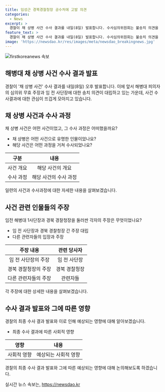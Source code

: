 ```yaml
---
title: 임성근 경북경찰청장 공수처에 고발 의견
categories:
  - News
excerpt: >
  경찰이 채 상병 사건 수사 결과를 내일(8일) 발표합니다. 수사심의위원회는 불송치 의견을 냈고, 다른 해병대 피의자가 심의위 무효를 주장하며 경북경찰청장을 고발했습니다. 이용민 중령 측은 경북 경찰청장을 직권남용 혐의로 고발하고, 임 전 사단장의 업무상 과실 치사 혐의를 부인합니다. 최종 수사 결과 발표에 관심이 쏠리고 있습니다.
feature_text: >
  경찰이 채 상병 사건 수사 결과를 내일(8일) 발표합니다. 수사심의위원회는 불송치 의견을 냈고, 다른 해병대 피의자가 심의위 무효를 주장하며 경북경찰청장을 고발했습니다. 이용민 중령 측은 경북 경찰청장을 직권남용 혐의로 고발하고, 임 전 사단장의 업무상 과실 치사 혐의를 부인합니다. 최종 수사 결과 발표에 관심이 쏠리고 있습니다.
image: 'https://newsdao.kr/res/images/meta/newsdao_breakingnews.jpg'
---
```


<p><img src="https://newsdao.kr/res/images/meta/newsdao_breakingnews.jpg" alt="firstkoreanews 속보" /></p>

<h2 data-ke-size="size26">해병대 채 상병 사건 수사 결과 발표</h2>

<p data-ke-size="size16">경찰이 '채 상병 사건' 수사 결과를 내일(8일) 오후 발표합니다. 이에 앞서 해병대 피의자의 심의위 무효 주장과 임 전 사단장에 대한 송치 의견이 대립하고 있는 가운데, 사건 수사결과에 대한 관심이 뜨겁게 모아지고 있습니다.</p>

<h2 data-ke-size="size26">채 상병 사건과 수사 과정</h2>

<p data-ke-size="size16">채 상병 사건은 어떤 사건이었고, 그 수사 과정은 어떠했을까요?</p>

<ul>
<li>채 상병은 어떤 사건으로 유명한 인물이었나요?</li>
<li>해당 사건은 어떤 과정을 거쳐 수사되었나요?</li>
</ul>

<table>
<thead>
<tr>
<th style="text-align: center;">구분</th>
<th style="text-align: center;">내용</th>
</tr>
</thead>
<tbody>
<tr>
<td style="text-align: center;">사건 개요</td>
<td style="text-align: center;">해당 사건의 개요</td>
</tr>
<tr>
<td style="text-align: center;">수사 과정</td>
<td style="text-align: center;">해당 사건의 수사 과정</td>
</tr>
</tbody>
</table>

<p data-ke-size="size16">일련의 사건과 수사과정에 대한 자세한 내용을 살펴보겠습니다.</p>

<h2 data-ke-size="size26">사건 관련 인물들의 주장</h2>

<p data-ke-size="size16">임전 해병대 1사단장과 경북 경찰청장을 둘러싼 각자의 주장은 무엇이었나요?</p>

<ul>
<li>임 전 사단장과 경북 경찰청장 간 주장 대립</li>
<li>다른 관련자들의 입장과 주장</li>
</ul>

<table>
<thead>
<tr>
<th style="text-align: center;">주장 내용</th>
<th style="text-align: center;">관련 당사자</th>
</tr>
</thead>
<tbody>
<tr>
<td style="text-align: center;">임 전 사단장의 주장</td>
<td style="text-align: center;">임 전 사단장</td>
</tr>
<tr>
<td style="text-align: center;">경북 경찰청장의 주장</td>
<td style="text-align: center;">경북 경찰청장</td>
</tr>
<tr>
<td style="text-align: center;">다른 관련자들의 주장</td>
<td style="text-align: center;">관련자들</td>
</tr>
</tbody>
</table>

<p data-ke-size="size16">각 주장에 대한 상세한 내용을 살펴보겠습니다.</p>

<h2 data-ke-size="size26">수사 결과 발표와 그에 따른 영향</h2>

<p data-ke-size="size16">경찰의 최종 수사 결과 발표와 이로 인해 예상되는 영향에 대해 알아보겠습니다.</p>

<ul>
<li>최종 수사 결과에 따른 사회적 영향</li>
</ul>

<table>
<thead>
<tr>
<th style="text-align: center;">영향</th>
<th style="text-align: center;">내용</th>
</tr>
</thead>
<tbody>
<tr>
<td style="text-align: center;">사회적 영향</td>
<td style="text-align: center;">예상되는 사회적 영향</td>
</tr>
</tbody>
</table>

<p data-ke-size="size16">경찰의 최종 수사 결과 발표와 그에 따른 예상되는 영향에 대해 논의해보도록 하겠습니다.</p>
실시간 뉴스 속보는, <a href="https://newsdao.kr" rel="dofollow">https://newsdao.kr</a>


